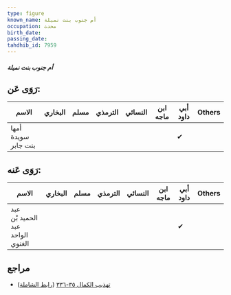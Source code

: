 ```yaml
---
type: figure
known_name: أم جنوب بنت نميلة
occupation: محدث
birth_date:
passing_date:
tahdhib_id: 7959
---
```

##### أم جنوب بنت نميلة

## رَوَى عَن:
| الاسم               | البخاري | مسلم | الترمذي | النسائي | ابن ماجه | أبي داود | Others |
| ------------------- | ------- | ---- | ------- | ------- | -------- | -------- | ------ |
| أمها سويدة بنت جابر |         |      |         |         |          | ✔        |        |
## رَوَى عَنه:
| الاسم                            | البخاري | مسلم | الترمذي | النسائي | ابن ماجه | أبي داود | Others |
| -------------------------------- | ------- | ---- | ------- | ------- | -------- | -------- | ------ |
| عبد الحميد بْن عبد الواحد الغنوي |         |      |         |         |          | ✔        |        |
## مراجع
- [تهذيب الكمال ٣٥-٣٣٦](obsidian://open?vault=Tahdhib-al-Kamal&file=Figures/٧٩٥٩-أم%20جنوب%20بنت%20نميلة) ([رابط الشاملة](https://shamela.ws/book/3722/18935))